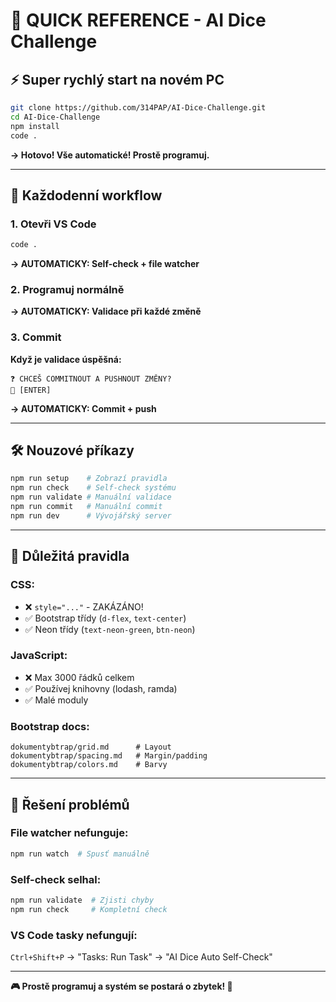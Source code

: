 # 🚀 QUICK REFERENCE - AI Dice Challenge

## ⚡ Super rychlý start na novém PC

```bash
git clone https://github.com/314PAP/AI-Dice-Challenge.git
cd AI-Dice-Challenge
npm install
code .
```

**→ Hotovo! Vše automatické! Prostě programuj.**

---

## 🎯 Každodenní workflow

### 1. Otevři VS Code
```bash
code .
```
**→ AUTOMATICKY: Self-check + file watcher**

### 2. Programuj normálně
**→ AUTOMATICKY: Validace při každé změně**

### 3. Commit
**Když je validace úspěšná:**
```
❓ CHCEŠ COMMITNOUT A PUSHNOUT ZMĚNY?
💬 [ENTER]
```
**→ AUTOMATICKY: Commit + push**

---

## 🛠️ Nouzové příkazy

```bash
npm run setup    # Zobrazí pravidla
npm run check    # Self-check systému  
npm run validate # Manuální validace
npm run commit   # Manuální commit
npm run dev      # Vývojářský server
```

---

## 🚨 Důležitá pravidla

### CSS:
- ❌ `style="..."` - ZAKÁZÁNO!
- ✅ Bootstrap třídy (`d-flex`, `text-center`)
- ✅ Neon třídy (`text-neon-green`, `btn-neon`)

### JavaScript:
- ❌ Max 3000 řádků celkem
- ✅ Používej knihovny (lodash, ramda)
- ✅ Malé moduly

### Bootstrap docs:
```
dokumentybtrap/grid.md      # Layout
dokumentybtrap/spacing.md   # Margin/padding  
dokumentybtrap/colors.md    # Barvy
```

---

## 🔧 Řešení problémů

### File watcher nefunguje:
```bash
npm run watch  # Spusť manuálně
```

### Self-check selhal:
```bash
npm run validate  # Zjisti chyby
npm run check     # Kompletní check
```

### VS Code tasky nefungují:
`Ctrl+Shift+P` → "Tasks: Run Task" → "AI Dice Auto Self-Check"

---

**🎮 Prostě programuj a systém se postará o zbytek! 🚀**
